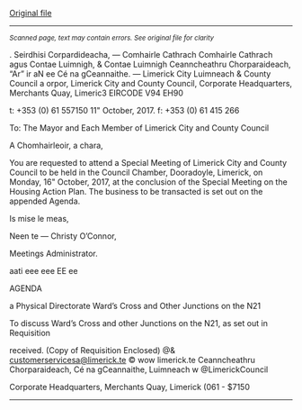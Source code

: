 [Original file](https://www.limerick.ie/sites/default/files/media/documents/2017-10/2%20Agenda%20Special%20Meeting%20161017%20-%20Ward%27s%20Cross%20and%20Other%20Junctions%20on%20N21.pdf)

---
*<small>Scanned page, text may contain errors. See original file for clarity</small>*  

. Seirdhisi Corpardideacha,
_—_ Comhairle Cathrach Comhairle Cathrach agus Contae Luimnigh,
& Contae Luimnigh Ceanncheathru Chorparaideach,
“Ar” ir aN ee Cé na gCeannaithe.
— Limerick City Luimneach
& County Council a
orpor,
Limerick City and County Council,
Corporate Headquarters,
Merchants Quay,
Limeric3
EIRCODE V94 EH90

t: +353 (0) 61 557150
11" October, 2017. f: +353 (0) 61 415 266

To: The Mayor and Each Member of Limerick City and County Council

A Chomhairleoir, a chara,

You are requested to attend a Special Meeting of Limerick City and County Council to be
held in the Council Chamber, Dooradoyle, Limerick, on Monday, 16" October, 2017, at the
conclusion of the Special Meeting on the Housing Action Plan. The business to be
transacted is set out on the appended Agenda.

Is mise le meas,

Neen te —
Christy O’Connor,

Meetings Administrator.

aati eee eee EE ee

AGENDA

a Physical Directorate
Ward’s Cross and Other Junctions on the N21

To discuss Ward’s Cross and other Junctions on the N21, as set out in Requisition

received.
(Copy of Requisition Enclosed)
@& customerservicesa@limerick.te
© wow limerick.te
Ceanncheathru Chorparaideach, Cé na gCeannaithe, Luimneach w @LimerickCouncil

Corporate Headquarters, Merchants Quay, Limerick (061 - $7150


---
